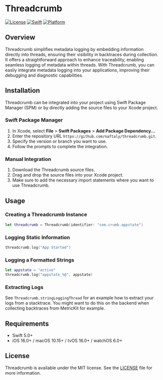 # Threadcrumb

[![License](https://img.shields.io/badge/license-MIT-green.svg)](https://opensource.org/licenses/MIT)
[![Swift](https://img.shields.io/badge/Swift-5.0-orange.svg)](https://swift.org/)
[![Platform](https://img.shields.io/badge/platform-iOS%20%7C%20macOS%20%7C%20tvOS%20%7C%20watchOS-lightgrey.svg)]()

## Overview

Threadcrumb simplifies metadata logging by embedding information directly into threads, ensuring their visibility in backtraces during collection. It offers a straightforward approach to enhance traceability, enabling seamless logging of metadata within threads. With Threadcrumb, you can easily integrate metadata logging into your applications, improving their debugging and diagnostic capabilities.

## Installation

Threadcrumb can be integrated into your project using Swift Package Manager (SPM) or by directly adding the source files to your Xcode project.

### Swift Package Manager

1. In Xcode, select **File** > **Swift Packages** > **Add Package Dependency...**
2. Enter the repository URL `https://github.com/naftaly/threadcrumb.git`.
3. Specify the version or branch you want to use.
4. Follow the prompts to complete the integration.

### Manual Integration

1. Download the Threadcrumb source files.
2. Drag and drop the source files into your Xcode project.
3. Make sure to add the necessary import statements where you want to use Threadcrumb.

## Usage

### Creating a Threadcrumb Instance

```swift
let threadcrumb = Threadcrumb(identifier: "com.crumb.appstate")
```

### Logging Static Information

```swift
threadcrumb.log("App Started")
```

### Logging a Formatted Strings

```swift
let appstate = "active"
threadcrumb.log("appstate_%@", appstate)
```

### Extracting Logs

See `Threadcrumb.stringLoggingThread` for an example how to extract your logs from a stacktrace.
You might want to do this on the backend when collecting backtraces from MetricKit for example.

## Requirements

- Swift 5.0+
- iOS 16.0+ / macOS 10.15+ / tvOS 16.0+ / watchOS 6.0+

## License

Threadcrumb is available under the MIT license. See the [LICENSE](LICENSE) file for more information.

